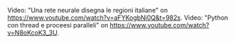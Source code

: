 Video: "Una rete neurale disegna le regioni italiane" on https://www.youtube.com/watch?v=aFYKogbNi0Q&t=982s.
Video: "Python con thread e proceesi paralleli" on https://www.youtube.com/watch?v=N8oKcoK3_3U.
